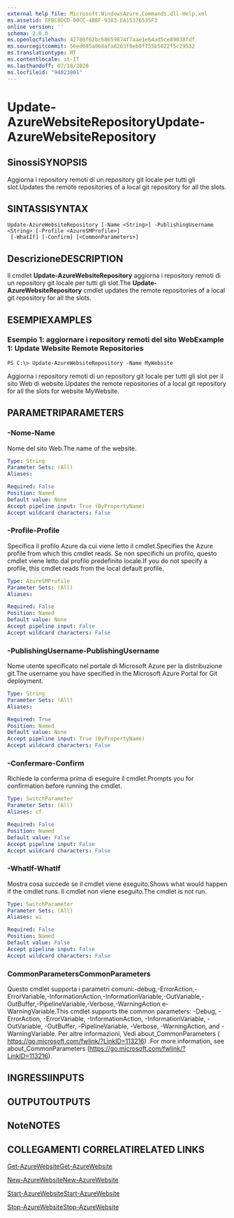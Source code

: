 ```yaml
---
external help file: Microsoft.WindowsAzure.Commands.dll-Help.xml
ms.assetid: EFBC8DCD-00CC-4BBF-9383-EA15376535F3
online version: ''
schema: 2.0.0
ms.openlocfilehash: 42780f62bc68659874f7aae1e64ad5ce89038fdf
ms.sourcegitcommit: 56ed085a868afa8263f8eb0f755b5822f5c29532
ms.translationtype: MT
ms.contentlocale: it-IT
ms.lasthandoff: 07/18/2020
ms.locfileid: "94023801"
---
```

# <span data-ttu-id="f15aa-101">Update-AzureWebsiteRepository</span><span class="sxs-lookup"><span data-stu-id="f15aa-101">Update-AzureWebsiteRepository</span></span>

## <span data-ttu-id="f15aa-102">Sinossi</span><span class="sxs-lookup"><span data-stu-id="f15aa-102">SYNOPSIS</span></span>
<span data-ttu-id="f15aa-103">Aggiorna i repository remoti di un repository git locale per tutti gli slot.</span><span class="sxs-lookup"><span data-stu-id="f15aa-103">Updates the remote repositories of a local git repository for all the slots.</span></span>

## <span data-ttu-id="f15aa-104">SINTASSI</span><span class="sxs-lookup"><span data-stu-id="f15aa-104">SYNTAX</span></span>

```
Update-AzureWebsiteRepository [-Name <String>] -PublishingUsername <String> [-Profile <AzureSMProfile>]
 [-WhatIf] [-Confirm] [<CommonParameters>]
```

## <span data-ttu-id="f15aa-105">Descrizione</span><span class="sxs-lookup"><span data-stu-id="f15aa-105">DESCRIPTION</span></span>
<span data-ttu-id="f15aa-106">Il cmdlet **Update-AzureWebsiteRepository** aggiorna i repository remoti di un repository git locale per tutti gli slot.</span><span class="sxs-lookup"><span data-stu-id="f15aa-106">The **Update-AzureWebsiteRepository** cmdlet updates the remote repositories of a local git repository for all the slots.</span></span>

## <span data-ttu-id="f15aa-107">ESEMPI</span><span class="sxs-lookup"><span data-stu-id="f15aa-107">EXAMPLES</span></span>

### <span data-ttu-id="f15aa-108">Esempio 1: aggiornare i repository remoti del sito Web</span><span class="sxs-lookup"><span data-stu-id="f15aa-108">Example 1: Update Website Remote Repositories</span></span>
```
PS C:\> Update-AzureWebsiteRepository -Name MyWebsite
```

<span data-ttu-id="f15aa-109">Aggiorna i repository remoti di un repository git locale per tutti gli slot per il sito Web di website.</span><span class="sxs-lookup"><span data-stu-id="f15aa-109">Updates the remote repositories of a local git repository for all the slots for website MyWebsite.</span></span>

## <span data-ttu-id="f15aa-110">PARAMETRI</span><span class="sxs-lookup"><span data-stu-id="f15aa-110">PARAMETERS</span></span>

### <span data-ttu-id="f15aa-111">-Nome</span><span class="sxs-lookup"><span data-stu-id="f15aa-111">-Name</span></span>
<span data-ttu-id="f15aa-112">Nome del sito Web.</span><span class="sxs-lookup"><span data-stu-id="f15aa-112">The name of the website.</span></span>

```yaml
Type: String
Parameter Sets: (All)
Aliases: 

Required: False
Position: Named
Default value: None
Accept pipeline input: True (ByPropertyName)
Accept wildcard characters: False
```

### <span data-ttu-id="f15aa-113">-Profile</span><span class="sxs-lookup"><span data-stu-id="f15aa-113">-Profile</span></span>
<span data-ttu-id="f15aa-114">Specifica il profilo Azure da cui viene letto il cmdlet.</span><span class="sxs-lookup"><span data-stu-id="f15aa-114">Specifies the Azure profile from which this cmdlet reads.</span></span>
<span data-ttu-id="f15aa-115">Se non specifichi un profilo, questo cmdlet viene letto dal profilo predefinito locale.</span><span class="sxs-lookup"><span data-stu-id="f15aa-115">If you do not specify a profile, this cmdlet reads from the local default profile.</span></span>

```yaml
Type: AzureSMProfile
Parameter Sets: (All)
Aliases: 

Required: False
Position: Named
Default value: None
Accept pipeline input: False
Accept wildcard characters: False
```

### <span data-ttu-id="f15aa-116">-PublishingUsername</span><span class="sxs-lookup"><span data-stu-id="f15aa-116">-PublishingUsername</span></span>
<span data-ttu-id="f15aa-117">Nome utente specificato nel portale di Microsoft Azure per la distribuzione git.</span><span class="sxs-lookup"><span data-stu-id="f15aa-117">The username you have specified in the Microsoft Azure Portal for Git deployment.</span></span>

```yaml
Type: String
Parameter Sets: (All)
Aliases: 

Required: True
Position: Named
Default value: None
Accept pipeline input: True (ByPropertyName)
Accept wildcard characters: False
```

### <span data-ttu-id="f15aa-118">-Confermare</span><span class="sxs-lookup"><span data-stu-id="f15aa-118">-Confirm</span></span>
<span data-ttu-id="f15aa-119">Richiede la conferma prima di eseguire il cmdlet.</span><span class="sxs-lookup"><span data-stu-id="f15aa-119">Prompts you for confirmation before running the cmdlet.</span></span>

```yaml
Type: SwitchParameter
Parameter Sets: (All)
Aliases: cf

Required: False
Position: Named
Default value: False
Accept pipeline input: False
Accept wildcard characters: False
```

### <span data-ttu-id="f15aa-120">-WhatIf</span><span class="sxs-lookup"><span data-stu-id="f15aa-120">-WhatIf</span></span>
<span data-ttu-id="f15aa-121">Mostra cosa succede se il cmdlet viene eseguito.</span><span class="sxs-lookup"><span data-stu-id="f15aa-121">Shows what would happen if the cmdlet runs.</span></span>
<span data-ttu-id="f15aa-122">Il cmdlet non viene eseguito.</span><span class="sxs-lookup"><span data-stu-id="f15aa-122">The cmdlet is not run.</span></span>

```yaml
Type: SwitchParameter
Parameter Sets: (All)
Aliases: wi

Required: False
Position: Named
Default value: False
Accept pipeline input: False
Accept wildcard characters: False
```

### <span data-ttu-id="f15aa-123">CommonParameters</span><span class="sxs-lookup"><span data-stu-id="f15aa-123">CommonParameters</span></span>
<span data-ttu-id="f15aa-124">Questo cmdlet supporta i parametri comuni:-debug,-ErrorAction,-ErrorVariable,-InformationAction,-InformationVariable,-OutVariable,-OutBuffer,-PipelineVariable,-Verbose,-WarningAction e-WarningVariable.</span><span class="sxs-lookup"><span data-stu-id="f15aa-124">This cmdlet supports the common parameters: -Debug, -ErrorAction, -ErrorVariable, -InformationAction, -InformationVariable, -OutVariable, -OutBuffer, -PipelineVariable, -Verbose, -WarningAction, and -WarningVariable.</span></span> <span data-ttu-id="f15aa-125">Per altre informazioni, Vedi about_CommonParameters ( https://go.microsoft.com/fwlink/?LinkID=113216) .</span><span class="sxs-lookup"><span data-stu-id="f15aa-125">For more information, see about_CommonParameters (https://go.microsoft.com/fwlink/?LinkID=113216).</span></span>

## <span data-ttu-id="f15aa-126">INGRESSI</span><span class="sxs-lookup"><span data-stu-id="f15aa-126">INPUTS</span></span>

## <span data-ttu-id="f15aa-127">OUTPUT</span><span class="sxs-lookup"><span data-stu-id="f15aa-127">OUTPUTS</span></span>

## <span data-ttu-id="f15aa-128">Note</span><span class="sxs-lookup"><span data-stu-id="f15aa-128">NOTES</span></span>

## <span data-ttu-id="f15aa-129">COLLEGAMENTI CORRELATI</span><span class="sxs-lookup"><span data-stu-id="f15aa-129">RELATED LINKS</span></span>

[<span data-ttu-id="f15aa-130">Get-AzureWebsite</span><span class="sxs-lookup"><span data-stu-id="f15aa-130">Get-AzureWebsite</span></span>](./Get-AzureWebsite.md)

[<span data-ttu-id="f15aa-131">New-AzureWebsite</span><span class="sxs-lookup"><span data-stu-id="f15aa-131">New-AzureWebsite</span></span>](./New-AzureWebsite.md)

[<span data-ttu-id="f15aa-132">Start-AzureWebsite</span><span class="sxs-lookup"><span data-stu-id="f15aa-132">Start-AzureWebsite</span></span>](./Start-AzureWebsite.md)

[<span data-ttu-id="f15aa-133">Stop-AzureWebsite</span><span class="sxs-lookup"><span data-stu-id="f15aa-133">Stop-AzureWebsite</span></span>](./Stop-AzureWebsite.md)


